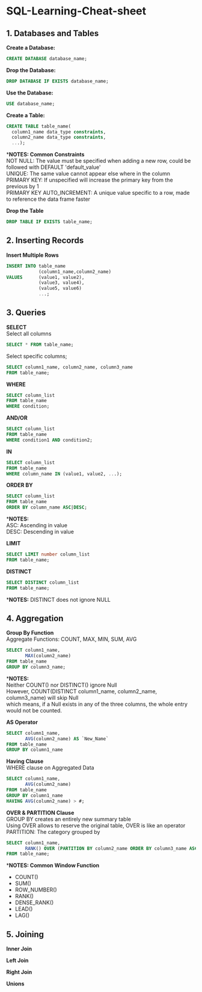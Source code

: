 # SQL-Learning-Cheat-sheet

## 1. Databases and Tables

**Create a Database:**
```sql
CREATE DATABASE database_name;
```

**Drop the Database:**
```sql
DROP DATABASE IF EXISTS database_name;
```

**Use the Database:**
```sql
USE database_name;
```

**Create a Table:**
```sql
CREATE TABLE table_name(
  column1_name data_type constraints,
  column2_name data_type constraints,
  ...);
```
***NOTES: Common Constraints**
<br/>NOT NULL: The value must be specified when adding a new row, could be followed with DEFAULT 'default_value'
<br/>UNIQUE: The same value cannot appear else where in the column
<br/>PRIMARY KEY: If unspecified will increase the primary key from the previous by 1
<br/>PRIMARY KEY AUTO_INCREMENT: A unique value specific to a row, made to reference the data frame faster

**Drop the Table**
```sql
DROP TABLE IF EXISTS table_name;
```

## 2. Inserting Records

**Insert Multiple Rows**
```sql
INSERT INTO table_name
            (column1_name,column2_name)
VALUES      (value1, value2),
            (value3, value4),
            (value5, value6)
            ...;
```

## 3. Queries

**SELECT**<br/>
Select all columns
```sql
SELECT * FROM table_name;
```
Select specific columns;
```sql
SELECT column1_name, column2_name, column3_name
FROM table_name;
```

**WHERE**
```sql
SELECT column_list 
FROM table_name
WHERE condition;
```

**AND/OR**
```sql
SELECT column_list 
FROM table_name
WHERE condition1 AND condition2;
```

**IN**
```sql
SELECT column_list 
FROM table_name
WHERE column_name IN (value1, value2, ...);
```

**ORDER BY**
```sql
SELECT column_list 
FROM table_name
ORDER BY column_name ASC|DESC;
```
***NOTES:**
<br/>ASC: Ascending in value
<br/>DESC: Descending in value

**LIMIT**
```sql
SELECT LIMIT number column_list 
FROM table_name;
```

**DISTINCT**
```sql
SELECT DISTINCT column_list 
FROM table_name;
```
***NOTES:** DISTINCT does not ignore NULL

## 4. Aggregation

**Group By Function**
<br/>Aggregate Functions: COUNT, MAX, MIN, SUM, AVG
```sql
SELECT column1_name,
       MAX(column2_name)
FROM table_name
GROUP BY column3_name;
```
***NOTES:**
<br/>Neither COUNT() nor DISTINCT() ignore Null
<br/>However, COUNT(DISTINCT column1_name, column2_name, column3_name) will skip Null
<br/>which means, if a Null exists in any of the three columns, the whole entry would not be counted.

**AS Operator**
```sql
SELECT column1_name,
       AVG(column2_name) AS `New_Name`
FROM table_name
GROUP BY column1_name
```

**Having Clause**
<br/> WHERE clause on Aggregated Data
```sql
SELECT column1_name,
       AVG(column2_name)
FROM table_name
GROUP BY column1_name
HAVING AVG(column2_name) > #;
```
**OVER & PARTITION Clause**
<br/>GROUP BY creates an entirely new summary table
<br/>Using OVER allows to reserve the original table, OVER is like an operator
<br/>PARTITION: The category grouped by
```sql
SELECT column1_name,
       RANK() OVER (PARTITION BY column2_name ORDER BY column3_name ASC|DESC) AS `New_Name`
FROM table_name;
```
***NOTES: Common Window Function**
- COUNT()
- SUM()
- ROW_NUMBER()
- RANK()
- DENSE_RANK()
- LEAD()
- LAG()

## 5. Joining

**Inner Join**

**Left Join**

**Right Join**

**Unions**
